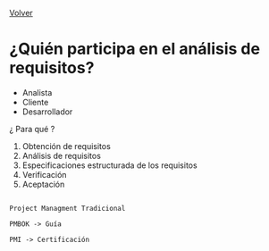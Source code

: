 [Volver](../README.md)
# ¿Quién participa en el análisis de requisitos?
- Analista
- Cliente
- Desarrollador

¿ Para qué ?

1. Obtención de requisitos
1. Análisis de requisitos
1. Especificaciones estructurada de los requisitos
1. Verificación
1. Aceptación


```

Project Managment Tradicional

PMBOK -> Guía

PMI -> Certificación

```